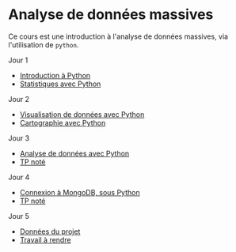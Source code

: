# Analyse de données massives

Ce cours est une introduction à l'analyse de données massives, via l'utilisation de `python`.

Jour 1
- [Introduction à Python](seance1-intro)
- [Statistiques avec Python](seance2-stats)

Jour 2
- [Visualisation de données avec Python]()
- [Cartographie avec Python]()

Jour 3
- [Analyse de données avec Python]()
- [TP noté]()

Jour 4
- [Connexion à MongoDB, sous Python]()
- [TP noté]()

Jour 5
- [Données du projet]()
- [Travail à rendre]()
